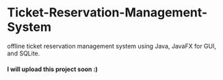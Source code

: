 # Ticket-Reservation-Management-System
offline ticket reservation management system using Java, JavaFX for GUI, and SQLite.
#### I will upload this project soon :)
